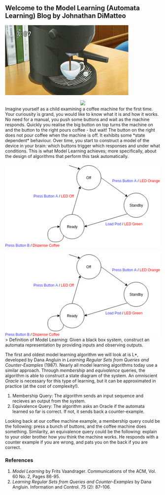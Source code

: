 ## Welcome to the Model Learning (Automata Learning) Blog by Johnathan DiMatteo

![Coffee Gif](figs/coffee.gif)
<div style="text-align:center"><img src ="..." /></div>
Imagine yourself as a child examining a coffee machine for the first time.
Your curiousity is grand, you would like to know what it is and how it works.
No need for a manual, you push some buttons and wait as the machine responds.
Quickly you realise the big button on top turns the machine on and the button to the right pours coffee - but wait!
The button on the right does not pour coffee when the machine is off.
It exhibits some *state dependent* behaviour.
Over time, you start to construct a model of the device in your brain: which buttons trigger which responses and under what conditions.
This is what Model Learning achieves; more specifically, about the design of algorithms that perform this task automatically.

![Coffee Machine](figs/coffee.png)
<div style="text-align:center"><img src ="./figs/coffee.png" /></div>
> Definition of Model Learning: Given a black box system, construct an automata representation by providing inputs and observing outputs.

The first and oldest model learning algorithm we will look at is L*, developed by Dana Angluin in *Learning Regular Sets from Queries and Counter-Examples* (1987).
Nearly all model learning algorithms today use a similar approach.
Through *membership* and *equivalence* queries, the algorithm is able to construct a state diagram of the system.
An omniscient *Oracle* is necessary for this type of learning, but it can be approximated in practice (at the cost of complexity!). 

1. Membership Query: The algorithm sends an input sequence and recieves an output from the system.
2. Equivalence Query: The algorithm asks an Oracle if the automata learned so far is correct. If not, it sends back a counter-example.

Looking back at our coffee machine example, a membership query could be the following: press a bunch of buttons, and the coffee machine does something. 
Similarity, an equivalence query could be the following: explain to your older brother how you think the machine works. He responds with a counter example if you are wrong, and pats you on the back if you are correct.


### References
1. *Model Learning* by Frits Vaandrager. Communications of the ACM, Vol. 60 No. 2, Pages 86-95.
2. *Learning Regular Sets from Queries and Counter-Examples* by Dana Angluin. Information and Control. 75 (2): 87–106.
